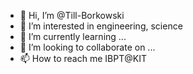 - 👋 Hi, I’m @Till-Borkowski
- 👀 I’m interested in engineering, science
- 🌱 I’m currently learning ...
- 💞️ I’m looking to collaborate on ...
- 📫 How to reach me IBPT@KIT

<!---
Till-Borkowski/Till-Borkowski is a ✨ special ✨ repository because its `README.md` (this file) appears on your GitHub profile.
You can click the Preview link to take a look at your changes.
--->
